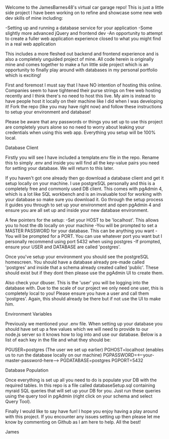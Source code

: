 Welcome to the JamesBarnes48's virtual car garage repo! This is just a little side project I have been working on to refine and showcase some new web dev skills of mine including:

-Setting up and running a database service for your application
-Some slightly more advanced jQuery and frontend dev
-An opportunity to attempt to create a fuller web application experience closed to what you might find in a real web application

This includes a more fleshed out backend and frontend experience and is also a completely unguided project of mine. All code herein is originally mine and comes together to make a fun little side project which is an opportunity to finally play around with databases in my personal portfolio which is exciting!

First and foremost I must say that I have NO intention of hosting this online. Companies seem to have tightened their purse strings on free web hosting recently and I think there's no need to host this live. My aim is instead to have people host it locally on their machine like I did when I was developing it! Fork the repo (like you may have right now) and follow these instructions to setup your environment and database!

Please be aware that any passwords or things you set up to use this project are completely yours alone so no need to worry about leaking your credentials when using this web app. Everything you setup will be 100% local.

Database Client

Firstly you will see I have included a template.env file in the repo. Rename this to simply .env and inside you will find all the key-value pairs you need for setting  your database. We will return to this later.

If you haven't got one already then go download a database client and get it setup locally on your machine. I use postgreSQL personally and this is a completely free and commonly used DB client. This comes with pgAdmin 4, which is a lot like SQL workbench and is an invaluable tool for working with your database so make sure you download it. Go through the setup process it guides you through to set up your environment and open pgAdmin 4 and ensure you are all set up and inside your new database environment.

A few pointers for the setup:
-Set your HOST to be 'localhost'. This allows you to host the db locally on your machine
-You will be prompted to set a MASTER PASSWORD for your database. This can be anything you want
-You will be prompted for a PORT. You can use whatever port you want but I personally recommend using port 5432 when using postgres
-If prompted, ensure your USER and DATABASE are called 'postgres'.

Once you've setup your environment you should see the postgreSQL homescreen. You should have a database already pre-made called 'postgres' and inside that a schema already created called 'public'. These should exist but if they dont then please use the pgAdmin UI to create them.

Also check your dbuser. This is the 'user' you will be logging into the database with. Due to the scale of our project we only need one user, this is completely local to you! Please ensure you have a user and call them 'postgres'. Again, this should already be there but if not use the UI to make him.

Environment Variables

Previously we mentioned your .env file. When setting up your database you should have set up a few values which we will need to provide to our node.js server so it knows how to log into and use our database. Below is a list of each key in the file and what they should be:

PGUSER=postgres (The user we set up earlier)
PGHOST=localhost (enables us to run the database locally on our machine)
PGPASSWORD=<--your-master-password-here-->
PGDATABASE=postgres
PGPORT=5432

Database Population

Once everything is set up all you need to do is populate your DB with the required tables. In this repo is a file called databaseSetup.sql containing myraid SQL queries that will set up your DB for you. Just run these queries using the query tool in pgAdmin (right click on your schema and select Query Tool).

Finally I would like to say have fun! I hope you enjoy having a play around with this project. If you encounter any issues setting up then please let me know by commenting on Github as I am here to help. All the best!

James